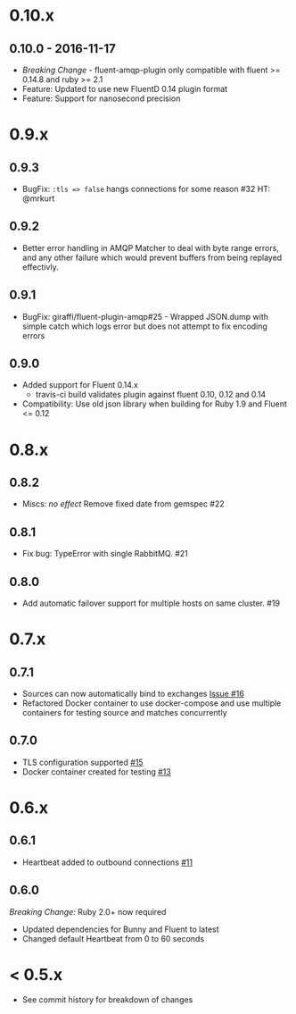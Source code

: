 # 0.10.x

## 0.10.0 - 2016-11-17

* *Breaking Change* - fluent-amqp-plugin only compatible with fluent >= 0.14.8 and ruby >= 2.1
* Feature: Updated to use new FluentD 0.14 plugin format
* Feature: Support for nanosecond precision



# 0.9.x

## 0.9.3

* BugFix: `:tls => false` hangs connections for some reason #32 HT: @mrkurt

## 0.9.2

* Better error handling in AMQP Matcher to deal with byte range errors, and
any other failure which would prevent buffers from being replayed effectivly.

## 0.9.1

* BugFix: giraffi/fluent-plugin-amqp#25 - Wrapped JSON.dump with simple catch which logs error but does not attempt to fix encoding errors

## 0.9.0

* Added support for Fluent 0.14.x
    * travis-ci build validates plugin against fluent 0.10, 0.12 and 0.14
* Compatibility: Use old json library when building for Ruby 1.9 and Fluent <= 0.12

# 0.8.x

## 0.8.2

* Miscs: *no effect* Remove fixed date from gemspec #22

## 0.8.1

* Fix bug: TypeError with single RabbitMQ. #21

## 0.8.0

* Add automatic failover support for multiple hosts on same cluster. #19

# 0.7.x

## 0.7.1

* Sources can now automatically bind to exchanges [Issue #16](https://github.com/giraffi/fluent-plugin-amqp/issues/16)
* Refactored Docker container to use docker-compose and use multiple containers for testing source and matches concurrently

## 0.7.0

* TLS configuration supported [#15](https://github.com/giraffi/fluent-plugin-amqp/pull/15)
* Docker container created for testing [#13](https://github.com/giraffi/fluent-plugin-amqp/pull/13)

# 0.6.x

## 0.6.1

* Heartbeat added to outbound connections [#11](https://github.com/giraffi/fluent-plugin-amqp/pull/11)

## 0.6.0

*Breaking Change:* Ruby 2.0+ now required

* Updated dependencies for Bunny and Fluent to latest
* Changed default Heartbeat from 0 to 60 seconds

# < 0.5.x

* See commit history for breakdown of changes
